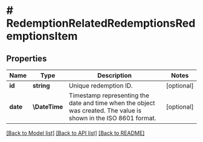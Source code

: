 # # RedemptionRelatedRedemptionsRedemptionsItem

## Properties

Name | Type | Description | Notes
------------ | ------------- | ------------- | -------------
**id** | **string** | Unique redemption ID. | [optional]
**date** | **\DateTime** | Timestamp representing the date and time when the object was created. The value is shown in the ISO 8601 format. | [optional]

[[Back to Model list]](../../README.md#models) [[Back to API list]](../../README.md#endpoints) [[Back to README]](../../README.md)
